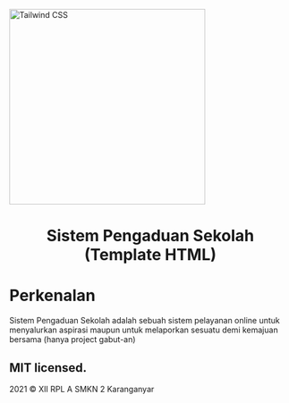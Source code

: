 <p>
  <a href="https://tailwindcss.com/" target="_blank">
    <img alt="Tailwind CSS" width="350" src="https://refactoringui.nyc3.cdn.digitaloceanspaces.com/tailwind-logo.svg">
  </a><br>
</p>
<h1 align="center">
  Sistem Pengaduan Sekolah (Template HTML)
  <br>
</h1>


# Perkenalan

Sistem Pengaduan Sekolah adalah sebuah sistem pelayanan online untuk menyalurkan aspirasi maupun untuk melaporkan
sesuatu demi kemajuan bersama (hanya project gabut-an)



## MIT licensed.

2021 © XII RPL A SMKN 2 Karanganyar